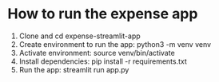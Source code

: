 # How to run the expense app

1. Clone and cd expense-streamlit-app
2. Create environment to run the app: python3 -m venv venv
3. Activate environment: source venv/bin/activate
4. Install dependencies: pip install -r requirements.txt
5. Run the app: streamlit run app.py
